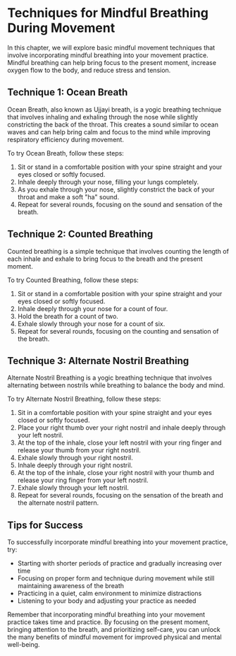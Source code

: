 Techniques for Mindful Breathing During Movement
==============================================================================================

In this chapter, we will explore basic mindful movement techniques that involve incorporating mindful breathing into your movement practice. Mindful breathing can help bring focus to the present moment, increase oxygen flow to the body, and reduce stress and tension.

Technique 1: Ocean Breath
-------------------------

Ocean Breath, also known as Ujjayi breath, is a yogic breathing technique that involves inhaling and exhaling through the nose while slightly constricting the back of the throat. This creates a sound similar to ocean waves and can help bring calm and focus to the mind while improving respiratory efficiency during movement.

To try Ocean Breath, follow these steps:

1. Sit or stand in a comfortable position with your spine straight and your eyes closed or softly focused.
2. Inhale deeply through your nose, filling your lungs completely.
3. As you exhale through your nose, slightly constrict the back of your throat and make a soft "ha" sound.
4. Repeat for several rounds, focusing on the sound and sensation of the breath.

Technique 2: Counted Breathing
------------------------------

Counted breathing is a simple technique that involves counting the length of each inhale and exhale to bring focus to the breath and the present moment.

To try Counted Breathing, follow these steps:

1. Sit or stand in a comfortable position with your spine straight and your eyes closed or softly focused.
2. Inhale deeply through your nose for a count of four.
3. Hold the breath for a count of two.
4. Exhale slowly through your nose for a count of six.
5. Repeat for several rounds, focusing on the counting and sensation of the breath.

Technique 3: Alternate Nostril Breathing
----------------------------------------

Alternate Nostril Breathing is a yogic breathing technique that involves alternating between nostrils while breathing to balance the body and mind.

To try Alternate Nostril Breathing, follow these steps:

1. Sit in a comfortable position with your spine straight and your eyes closed or softly focused.
2. Place your right thumb over your right nostril and inhale deeply through your left nostril.
3. At the top of the inhale, close your left nostril with your ring finger and release your thumb from your right nostril.
4. Exhale slowly through your right nostril.
5. Inhale deeply through your right nostril.
6. At the top of the inhale, close your right nostril with your thumb and release your ring finger from your left nostril.
7. Exhale slowly through your left nostril.
8. Repeat for several rounds, focusing on the sensation of the breath and the alternate nostril pattern.

Tips for Success
----------------

To successfully incorporate mindful breathing into your movement practice, try:

* Starting with shorter periods of practice and gradually increasing over time
* Focusing on proper form and technique during movement while still maintaining awareness of the breath
* Practicing in a quiet, calm environment to minimize distractions
* Listening to your body and adjusting your practice as needed

Remember that incorporating mindful breathing into your movement practice takes time and practice. By focusing on the present moment, bringing attention to the breath, and prioritizing self-care, you can unlock the many benefits of mindful movement for improved physical and mental well-being.
